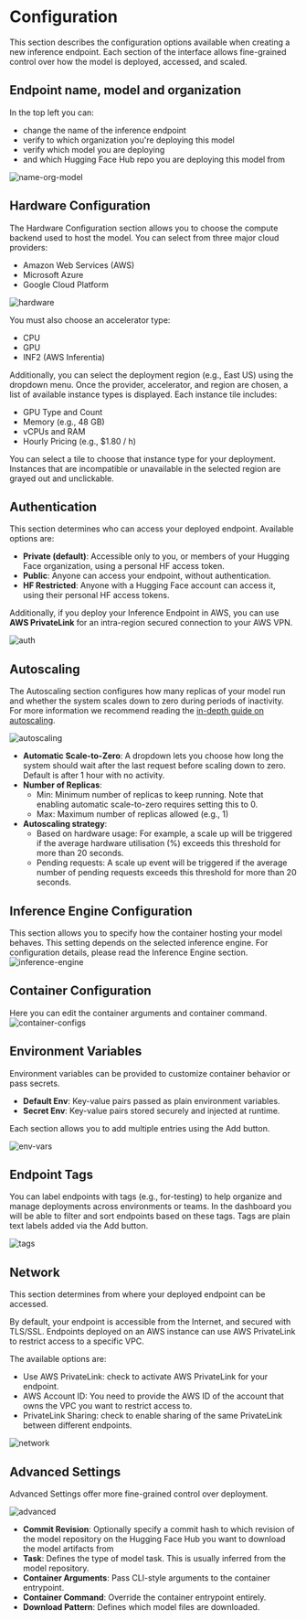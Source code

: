 # Configuration

This section describes the configuration options available when creating a new inference endpoint. Each section of
the interface allows fine-grained control over how the model is deployed, accessed, and scaled.

## Endpoint name, model and organization

In the top left you can:
- change the name of the inference endpoint
- verify to which organization you're deploying this model
- verify which model you are deploying
- and which Hugging Face Hub repo you are deploying this model from

![name-org-model](https://raw.githubusercontent.com/huggingface/hf-endpoints-documentation/main/assets/configuration/1-name-org-model.png)

## Hardware Configuration
The Hardware Configuration section allows you to choose the compute backend used to host the model.
You can select from three major cloud providers:
- Amazon Web Services (AWS)
- Microsoft Azure
- Google Cloud Platform

![hardware](https://raw.githubusercontent.com/huggingface/hf-endpoints-documentation/main/assets/configuration/2-hardware.png)

You must also choose an accelerator type:
- CPU
- GPU
- INF2 (AWS Inferentia)

Additionally, you can select the deployment region (e.g., East US) using the dropdown menu. Once the
provider, accelerator, and region are chosen, a list of available instance types is displayed. Each instance tile includes:

- GPU Type and Count
- Memory (e.g., 48 GB)
- vCPUs and RAM
- Hourly Pricing (e.g., $1.80 / h)

You can select a tile to choose that instance type for your deployment. Instances that are incompatible or unavailable in the
selected region are grayed out and unclickable.

## Authentication

This section determines who can access your deployed endpoint. Available options are:
- **Private (default)**: Accessible only to you, or members of your Hugging Face organization, using a personal HF access token.
- **Public**: Anyone can access your endpoint, without authentication.
- **HF Restricted**: Anyone with a Hugging Face account can access it, using their personal HF access tokens.

Additionally, if you deploy your Inference Endpoint in AWS, you can use **AWS PrivateLink** for an intra-region secured connection to your AWS VPN.

![auth](https://raw.githubusercontent.com/huggingface/hf-endpoints-documentation/main/assets/configuration/11-auth.png)

## Autoscaling

The Autoscaling section configures how many replicas of your model run and whether the system scales down to zero during periods of inactivity. For more
information we recommend reading the [in-depth guide on autoscaling](./autoscaling).

![autoscaling](https://raw.githubusercontent.com/huggingface/hf-endpoints-documentation/main/assets/configuration/4-autoscaling.png)

- **Automatic Scale-to-Zero**: A dropdown lets you choose how long the system should wait after the last request before
scaling down to zero. Default is after 1 hour with no activity.
- **Number of Replicas**:
    - Min: Minimum number of replicas to keep running. Note that enabling automatic scale-to-zero requires setting this to 0.
    - Max: Maximum number of replicas allowed (e.g., 1)
- **Autoscaling strategy**:
    - Based on hardware usage: For example, a scale up will be triggered if the average hardware utilisation (%) exceeds this threshold for more than 20 seconds.
    - Pending requests: A scale up event will be triggered if the average number of pending requests exceeds this threshold for more than 20 seconds.

## Inference Engine Configuration
This section allows you to specify how the container hosting your model behaves. This setting depends on the selected inference engine.
For configuration details, please read the Inference Engine section.
![inference-engine](https://raw.githubusercontent.com/huggingface/hf-endpoints-documentation/main/assets/configuration/9-inference-engine.png)

## Container Configuration
Here you can edit the container arguments and container command.
![container-configs](https://raw.githubusercontent.com/huggingface/hf-endpoints-documentation/main/assets/configuration/8-container-config.png)

## Environment Variables
Environment variables can be provided to customize container behavior or pass secrets.
- **Default Env**: Key-value pairs passed as plain environment variables.
- **Secret Env**: Key-value pairs stored securely and injected at runtime.

Each section allows you to add multiple entries using the Add button.

![env-vars](https://raw.githubusercontent.com/huggingface/hf-endpoints-documentation/main/assets/configuration/5-env-vars.png)

## Endpoint Tags
You can label endpoints with tags (e.g., for-testing) to help organize and manage deployments across environments or teams. In the dashboard
you will be able to filter and sort endpoints based on these tags.
Tags are plain text labels added via the Add button.

![tags](https://raw.githubusercontent.com/huggingface/hf-endpoints-documentation/main/assets/configuration/6-tags.png)

## Network
This section determines from where your deployed endpoint can be accessed. 

By default, your endpoint is accessible from the Internet, and secured with TLS/SSL. Endpoints deployed on an AWS instance can use AWS PrivateLink to restrict access to a specific VPC.

The available options are:
- Use AWS PrivateLink: check to activate AWS PrivateLink for your endpoint.
- AWS Account ID: You need to provide the AWS ID of the account that owns the VPC you want to restrict access to.
- PrivateLink Sharing: check to enable sharing of the same PrivateLink between different endpoints.

![network](https://raw.githubusercontent.com/huggingface/hf-endpoints-documentation/main/assets/configuration/10-network.png)

## Advanced Settings
Advanced Settings offer more fine-grained control over deployment.

![advanced](https://raw.githubusercontent.com/huggingface/hf-endpoints-documentation/main/assets/configuration/7-advanced.png)

- **Commit Revision**: Optionally specify a commit hash to which revision of the model repository on the Hugging Face Hub
you want to download the model artifacts from
- **Task**: Defines the type of model task. This is usually inferred from the model repository.
- **Container Arguments**: Pass CLI-style arguments to the container entrypoint.
- **Container Command**: Override the container entrypoint entirely.
- **Download Pattern**: Defines which model files are downloaded.